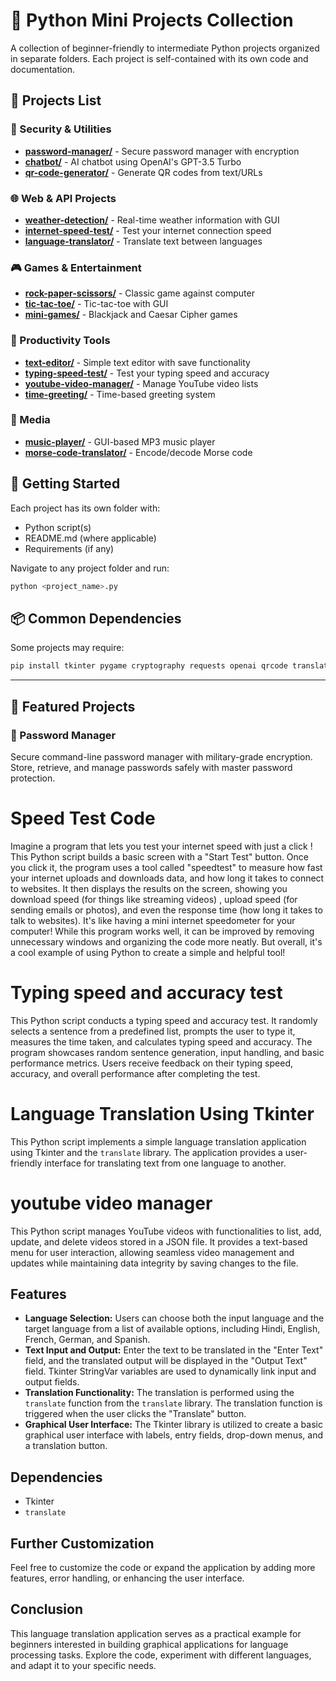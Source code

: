 # 🐍 Python Mini Projects Collection

A collection of beginner-friendly to intermediate Python projects organized in separate folders. Each project is self-contained with its own code and documentation.

## 📁 Projects List

### 🔐 Security & Utilities
- **[password-manager/](password-manager/)** - Secure password manager with encryption
- **[chatbot/](chatbot/)** - AI chatbot using OpenAI's GPT-3.5 Turbo
- **[qr-code-generator/](qr-code-generator/)** - Generate QR codes from text/URLs

### 🌐 Web & API Projects
- **[weather-detection/](weather-detection/)** - Real-time weather information with GUI
- **[internet-speed-test/](internet-speed-test/)** - Test your internet connection speed
- **[language-translator/](language-translator/)** - Translate text between languages

### 🎮 Games & Entertainment
- **[rock-paper-scissors/](rock-paper-scissors/)** - Classic game against computer
- **[tic-tac-toe/](tic-tac-toe/)** - Tic-tac-toe with GUI
- **[mini-games/](mini-games/)** - Blackjack and Caesar Cipher games

### 📝 Productivity Tools
- **[text-editor/](text-editor/)** - Simple text editor with save functionality
- **[typing-speed-test/](typing-speed-test/)** - Test your typing speed and accuracy
- **[youtube-video-manager/](youtube-video-manager/)** - Manage YouTube video lists
- **[time-greeting/](time-greeting/)** - Time-based greeting system

### 🎵 Media
- **[music-player/](music-player/)** - GUI-based MP3 music player
- **[morse-code-translator/](morse-code-translator/)** - Encode/decode Morse code

## 🚀 Getting Started

Each project has its own folder with:
- Python script(s)
- README.md (where applicable)
- Requirements (if any)

Navigate to any project folder and run:
```bash
python <project_name>.py
```

## 📦 Common Dependencies

Some projects may require:
```bash
pip install tkinter pygame cryptography requests openai qrcode translate speedtest-cli
```

---

## 📖 Featured Projects

### 🔐 Password Manager
Secure command-line password manager with military-grade encryption. Store, retrieve, and manage passwords safely with master password protection.


# Speed Test Code 
Imagine a program that lets you test your internet speed with just a click
! This Python script builds a basic screen with a "Start Test" button. Once 
you click it, the program uses a tool called "speedtest" to measure how fast your
internet uploads and downloads data, and how long it takes to connect to websites. 
It then displays the results on the screen, showing you download speed (for things like streaming videos)
, upload speed (for sending emails or photos), and even the 
response time (how long it takes to talk to websites). It's like having a mini 
internet speedometer for your computer!
While this program works well, it can be improved by removing unnecessary 
windows and organizing the code more neatly. But overall, it's a cool example of using Python to create a simple and helpful tool!

# Typing speed and accuracy test 
This Python script conducts a typing speed and accuracy test. It randomly selects a sentence from a predefined list, prompts the user to type it, measures the time taken, and calculates typing speed and accuracy. The program showcases random sentence generation, input handling, and basic performance metrics. Users receive feedback on their typing speed, accuracy, and overall performance after completing the test.


# Language Translation Using Tkinter 

This Python script implements a simple language translation application using Tkinter and the `translate` library. The application provides a user-friendly interface for translating text from one language to another.

# youtube video manager 
This Python script manages YouTube videos with functionalities to list, add, update, and delete videos stored in a JSON file. It provides a text-based menu for user interaction, allowing seamless video management and updates while maintaining data integrity by saving changes to the file.

## Features
- **Language Selection:** Users can choose both the input language and the target language from a list of available options, including Hindi, English, French, German, and Spanish.
- **Text Input and Output:** Enter the text to be translated in the "Enter Text" field, and the translated output will be displayed in the "Output Text" field. Tkinter StringVar variables are used to dynamically link input and output fields.
- **Translation Functionality:** The translation is performed using the `translate` function from the `translate` library. The translation function is triggered when the user clicks the "Translate" button.
- **Graphical User Interface:** The Tkinter library is utilized to create a basic graphical user interface with labels, entry fields, drop-down menus, and a translation button.

## Dependencies

- Tkinter
- `translate`

## Further Customization

Feel free to customize the code or expand the application by adding more features, error handling, or enhancing the user interface.

## Conclusion

This language translation application serves as a practical example for beginners interested in building graphical applications for language processing tasks. Explore the code, experiment with different languages, and adapt it to your specific needs.


